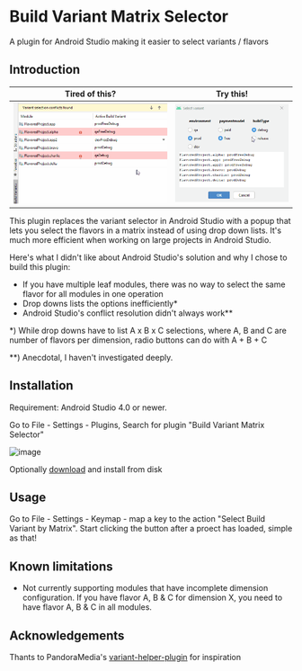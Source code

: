 # Build Variant Matrix Selector

A plugin for Android Studio making it easier to select variants / flavors

## Introduction

|Tired of this?|Try this!|
|---|---|
|![Android Studios way](meta/variant-hassle.gif)|![This plugin](meta/flavor-matrix.gif)|

This plugin replaces the variant selector in Android Studio with a popup that lets you select the 
flavors in a matrix instead of using drop down lists. It's much more efficient when working on large projects
in Android Studio.

Here's what I didn't like about Android Studio's solution and why I chose to build this plugin:
 
- If you have multiple leaf modules, there was no
way to select the same flavor for all modules in one operation
- Drop downs lists the options inefficiently* 
- Android Studio's conflict resolution didn't always work**


\*) While drop downs have to list A x B x C selections, where A, B and C are number of 
flavors per dimension, radio buttons can do with A + B + C

 \**) Anecdotal, I haven't investigated deeply. 

## Installation

Requirement: Android Studio 4.0 or newer. 

Go to File - Settings - Plugins, Search for plugin "Build Variant Matrix Selector" 

![image](https://user-images.githubusercontent.com/990654/111862442-aa75bb80-8955-11eb-8e75-35352186242c.png)

Optionally [download](https://plugins.jetbrains.com/plugin/15632-build-variant-matrix-selector) and install from disk

## Usage

Go to File - Settings - Keymap - map a key to the action "Select Build Variant by Matrix". Start clicking the button after a proect has loaded, simple as that!

## Known limitations

- Not currently supporting modules that have incomplete dimension configuration. 
   If you have flavor A, B & C for dimension X, you need to have flavor A, B & C in all modules. 

## Acknowledgements

Thants to PandoraMedia's [variant-helper-plugin](https://github.com/PandoraMedia/variant-helper-plugin) for inspiration 